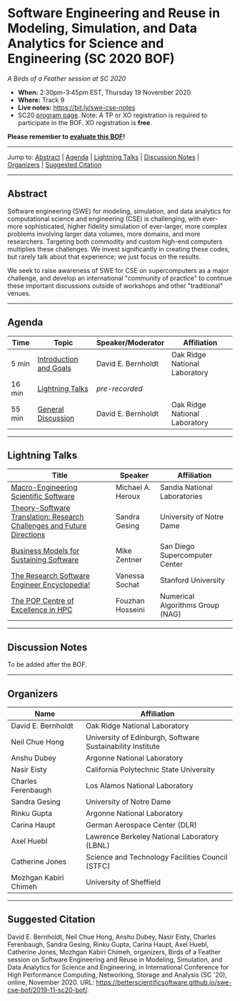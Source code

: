 # Software Engineering and Reuse in Modeling, Simulation, and Data Analytics for Science and Engineering (SC 2020 BOF)

<!-- Before the event -->
*A Birds of a Feather session at SC 2020*

* **When:** 2:30pm-3:45pm EST, Thursday 19 November 2020
* **Where:** Track 9
* **Live notes:** https://bit.ly/swe-cse-notes
* SC20 [program page](https://sc20.supercomputing.org/presentation/?id=bof166&sess=sess307). Note: A TP or XO registration is required to participate in the BOF.  XO registration is **free**.

**Please remember to [evaluate this BOF](https://submissions.supercomputing.org/?page=Submit&id=BirdsofaFeatherEvaluation&site=sc20)!**

<!-- After the event>
*A Birds of a Feather session at SC 2020, on Thursday 19 November 2020*
-->

---

Jump to: [Abstract](#abstract) \| [Agenda](#agenda) \| [Lightning Talks](#lightning-talks) \| [Discussion Notes](#discussion-notes) \| [Organizers](#organizers) \|  [Suggested Citation](#suggested-citation)

---

## Abstract

Software engineering (SWE) for modeling, simulation, and data
analytics for computational science and engineering (CSE) is
challenging, with ever-more sophisticated, higher fidelity simulation
of ever-larger, more complex problems involving larger data volumes,
more domains, and more researchers. Targeting both commodity and
custom high-end computers multiplies these challenges. We invest
significantly in creating these codes, but rarely talk about that
experience; we just focus on the results.

We seek to raise awareness of SWE for CSE on supercomputers as a major
challenge, and develop an international "community of practice" to
continue these important discussions outside of workshops and other
"traditional" venues.

---

## Agenda

<!-- **Subject to change.** -->

Time | Topic | Speaker/Moderator | Affiliation
-----|-------|---------|------------
5 min | [Introduction and Goals](00-intro-bernholdt.pdf) | David E. Bernholdt | Oak Ridge National Laboratory
16 min | [Lightning Talks](#lightning-talks) | *pre-recorded*
55 min | [General Discussion](#discussion-notes) | David E. Bernholdt | Oak Ridge National Laboratory

---

## Lightning Talks

<!-- **Order subject to change** -->

Title | Speaker | Affiliation
------|---------|-------------
[Macro-Engineering Scientific Software](01-heroux-macroengineering.pdf) | Michael A.  Heroux | Sandia National Laboratories
[Theory-Software Translation: Research Challenges and Future Directions](02-gesing-translation.pdf) | Sandra Gesing | University of Notre Dame
[Business Models for Sustaining Software](03-zentner-businessmodels.pdf) | Mike Zentner | San Diego Supercomputer Center
[The Research Software Engineer Encyclopedia!](04-sochat-encyclopedia.pdf) | Vanessa Sochat | Stanford University
[The POP Centre of Excellence in HPC](05-hosseini-pop.pdf) | Fouzhan Hosseini | Numerical Algorithms Group (NAG)

---
<!-- Before the event -->
## Discussion Notes

To be added after the BOF.

<!-- After the event
## [Discussion Notes](bof-notes.md)
-->

---
## Organizers

Name | Affiliation
-----|------------
David E. Bernholdt | Oak Ridge National Laboratory
Neil Chue Hong | University of Edinburgh, Software Sustainability Institute
Anshu Dubey | Argonne National Laboratory
Nasir Eisty | California Polytechnic State University
Charles Ferenbaugh | Los Alamos National Laboratory
Sandra Gesing | University of Notre Dame
Rinku Gupta | Argonne National Laboratory
Carina Haupt | German Aerospace Center (DLR)
Axel Huebl | Lawrence Berkeley National Laboratory (LBNL)
Catherine Jones | Science and Technology Facilities Council (STFC)
Mozhgan Kabiri Chimeh | University of Sheffield

---
## Suggested Citation

David E. Bernholdt, Neil Chue Hong, Anshu Dubey, Nasir Eisty, Charles Ferenbaugh,
Sandra Gesing, Rinku Gupta, 
Carina Haupt, Axel Huebl, Catherine Jones, Mozhgan
Kabiri Chimeh, organizers, Birds of a Feather session on
Software Engineering and Reuse in Modeling, Simulation, and Data
Analytics for Science and Engineering, in International Conference for
High Performance Computing, Networking, Storage and Analysis (SC '20),
online, November 2020. URL:
<https://betterscientificsoftware.github.io/swe-cse-bof/2019-11-sc20-bof/>.